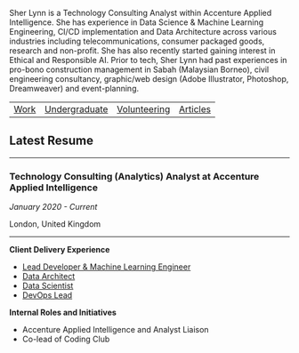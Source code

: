 Sher Lynn is a Technology Consulting Analyst within Accenture Applied Intelligence. She has experience in Data Science & Machine Learning Engineering, CI/CD implementation and Data Architecture across various industries including telecommunications, consumer packaged goods, research and non-profit. She has also recently started gaining interest in Ethical and Responsible AI. Prior to tech, Sher Lynn had past experiences in pro-bono construction management in Sabah (Malaysian Borneo), civil engineering consultancy, graphic/web design (Adobe Illustrator, Photoshop, Dreamweaver) and event-planning.

|                           |                                     |                                   |                           |
|:--------------------------|:------------------------------------|:----------------------------------|:--------------------------|
| [Work](./professional/)   | [Undergraduate](./undergraduate/)   | [Volunteering](./volunteering/)   | [Articles](./articles/)   |

## Latest Resume
* * *
### Technology Consulting (Analytics) Analyst at Accenture Applied Intelligence
_January 2020 - Current_

London, United Kingdom
* * *
**Client Delivery Experience**
* [Lead Developer & Machine Learning Engineer]()
* [Data Architect]()
* [Data Scientist]()
* [DevOps Lead]()

**Internal Roles and Initiatives**
* Accenture Applied Intelligence and Analyst Liaison
* Co-lead of Coding Club
